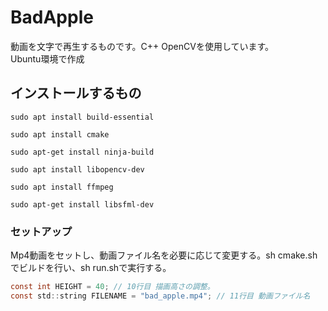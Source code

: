 # BadApple  
動画を文字で再生するものです。C++ OpenCVを使用しています。  
Ubuntu環境で作成  
  
## インストールするもの
```  
sudo apt install build-essential
```   
```  
sudo apt install cmake
```  
```  
sudo apt-get install ninja-build  
```  
```  
sudo apt install libopencv-dev  
```  
```  
sudo apt install ffmpeg
```
```  
sudo apt-get install libsfml-dev
```    
  
### セットアップ
Mp4動画をセットし、動画ファイル名を必要に応じて変更する。sh cmake.shでビルドを行い、sh run.shで実行する。  
```c
const int HEIGHT = 40; // 10行目 描画高さの調整。
const std::string FILENAME = "bad_apple.mp4"; // 11行目 動画ファイル名
```
